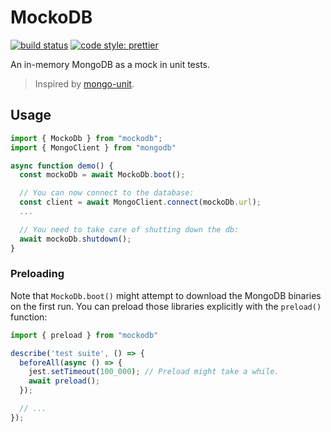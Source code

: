 # MockoDB

[![build status](https://travis-ci.org/Y0hy0h/mockodb.svg?branch=master)](https://travis-ci.org/Y0hy0h/mockodb)
[![code style: prettier](https://img.shields.io/badge/code_style-prettier-ff69b4.svg)](https://prettier.io/)

An in-memory MongoDB as a mock in unit tests.

> Inspired by [mongo-unit].

## Usage

```typescript
import { MockoDb } from "mockodb";
import { MongoClient } from "mongodb"

async function demo() {
  const mockoDb = await MockoDb.boot();

  // You can now connect to the database:
  const client = await MongoClient.connect(mockoDb.url);
  ...

  // You need to take care of shutting down the db:
  await mockoDb.shutdown();
}
```

### Preloading

Note that `MockoDb.boot()` might attempt to download the MongoDB binaries on the
first run. You can preload those libraries explicitly with the `preload()`
function:

```typescript
import { preload } from "mockodb"

describe('test suite', () => {
  beforeAll(async () => {
    jest.setTimeout(100_000); // Preload might take a while.
    await preload();
  });

  // ...
});
```

[mongo-unit]: https://github.com/mikhail-angelov/mongo-unit
